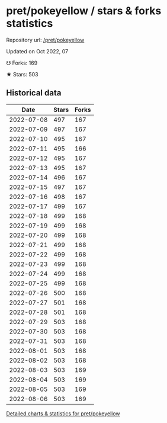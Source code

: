 # pret/pokeyellow / stars & forks statistics

Repository url: [/pret/pokeyellow](https://github.com/pret/pokeyellow)

Updated on Oct 2022, 07

☋ Forks: 169

★ Stars: 503

## Historical data
| Date | Stars | Forks |
|------|-------|-------|
| 2022-07-08 | 497 | 167 | 
| 2022-07-09 | 497 | 167 | 
| 2022-07-10 | 495 | 167 | 
| 2022-07-11 | 495 | 166 | 
| 2022-07-12 | 495 | 167 | 
| 2022-07-13 | 495 | 167 | 
| 2022-07-14 | 496 | 167 | 
| 2022-07-15 | 497 | 167 | 
| 2022-07-16 | 498 | 167 | 
| 2022-07-17 | 499 | 167 | 
| 2022-07-18 | 499 | 168 | 
| 2022-07-19 | 499 | 168 | 
| 2022-07-20 | 499 | 168 | 
| 2022-07-21 | 499 | 168 | 
| 2022-07-22 | 499 | 168 | 
| 2022-07-23 | 499 | 168 | 
| 2022-07-24 | 499 | 168 | 
| 2022-07-25 | 499 | 168 | 
| 2022-07-26 | 500 | 168 | 
| 2022-07-27 | 501 | 168 | 
| 2022-07-28 | 501 | 168 | 
| 2022-07-29 | 503 | 168 | 
| 2022-07-30 | 503 | 168 | 
| 2022-07-31 | 503 | 168 | 
| 2022-08-01 | 503 | 168 | 
| 2022-08-02 | 503 | 168 | 
| 2022-08-03 | 503 | 169 | 
| 2022-08-04 | 503 | 169 | 
| 2022-08-05 | 503 | 169 | 
| 2022-08-06 | 503 | 169 | 


[Detailed charts & statistics for pret/pokeyellow](https://reviewgithub.com/rep/pret/pokeyellow)
